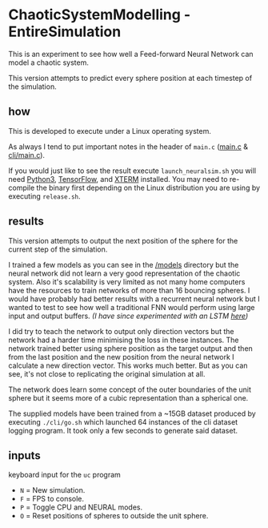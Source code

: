 # ChaoticSystemModelling - EntireSimulation
This is an experiment to see how well a Feed-forward Neural Network can model a chaotic system.

This version attempts to predict every sphere position at each timestep of the simulation.

## how

This is developed to execute under a Linux operating system.

As always I tend to put important notes in the header of `main.c` ([main.c](main.c) & [cli/main.c](cli/main.c)).

If you would just like to see the result execute `launch_neuralsim.sh` you will need [Python3](https://www.python.org/downloads/), [TensorFlow](https://www.tensorflow.org/), and [XTERM](https://invisible-island.net/xterm/) installed. You may need to re-compile the binary first depending on the Linux distribution you are using by executing `release.sh`.

## results

This version attempts to output the next position of the sphere for the current step of the simulation.

I trained a few models as you can see in the [/models](models) directory but the neural network did not learn a very good representation of the chaotic system. Also it's scalability is very limited as not many home computers have the resources to train networks of more than 16 bouncing spheres. I would have probably had better results with a recurrent neural network but I wanted to test to see how well a traditional FNN would perform using large input and output buffers. _(I have since experimented with an LSTM [here](train_lstm.py))_

I did try to teach the network to output only direction vectors but the network had a harder time minimising the loss in these instances. The network trained better using sphere position as the target output and then from the last position and the new position from the neural network I calculate a new direction vector. This works much better. But as you can see, it's not close to replicating the original simulation at all.

The network does learn some concept of the outer boundaries of the unit sphere but it seems more of a cubic representation than a spherical one.

The supplied models have been trained from a ~15GB dataset produced by executing `./cli/go.sh` which launched 64 instances of the cli dataset logging program. It took only a few seconds to generate said dataset.

## inputs

keyboard input for the `uc` program
- `N` = New simulation.
- `F` = FPS to console.
- `P` = Toggle CPU and NEURAL modes.
- `O` = Reset positions of spheres to outside the unit sphere.

